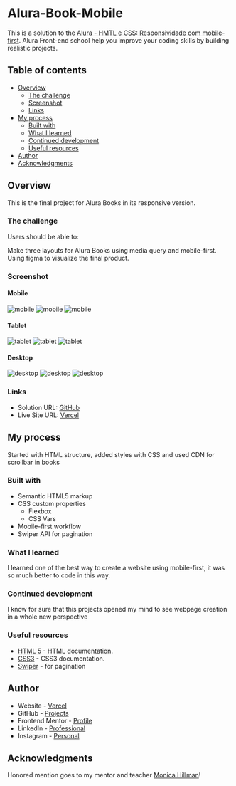 # Alura-Book-Mobile
 
This is a solution to the [Alura - HMTL e CSS: Responsividade com mobile-first](https://cursos.alura.com.br/course/html-css-responsividade-mobile-first). Alura Front-end school help you improve your coding skills by building realistic projects. 

## Table of contents

- [Overview](#overview)
  - [The challenge](#the-challenge)
  - [Screenshot](#screenshot)
  - [Links](#links)
- [My process](#my-process)
  - [Built with](#built-with)
  - [What I learned](#what-i-learned)
  - [Continued development](#continued-development)
  - [Useful resources](#useful-resources)
- [Author](#author)
- [Acknowledgments](#acknowledgments)

## Overview

This is the final project for Alura Books in its responsive version.

### The challenge

Users should be able to:

Make three layouts for Alura Books using media query and mobile-first. Using figma to visualize the final product.

### Screenshot
#### Mobile
![mobile](./images/screenshot/mobile1.png)
![mobile](./images/screenshot/mobile2.png)
![mobile](./images/screenshot/mobile3.png)

#### Tablet

![tablet](./images/screenshot/tablet1.png)
![tablet](./images/screenshot/tablet2.png)
![tablet](./images/screenshot/tablet3.png)

#### Desktop

![desktop](./images/screenshot/desktop1.png)
![desktop](./images/screenshot/desktop2.png)
![desktop](./images/screenshot/desktop3.png)

### Links

- Solution URL: [GitHub](https://github.com/ViniCellist/Alura-Book-Mobile)
- Live Site URL: [Vercel](https://alura-book-mobile.vercel.app/)

## My process

Started with HTML structure, added styles with CSS and used CDN for scrollbar in books

### Built with

- Semantic HTML5 markup
- CSS custom properties
    - Flexbox
    - CSS Vars
- Mobile-first workflow
- Swiper API for pagination

### What I learned

I learned one of the best way to create a website using mobile-first, it was so much better to code in this way.

### Continued development

I know for sure that this projects opened my mind to see webpage creation in a whole new perspective

### Useful resources

- [HTML 5](https://developer.mozilla.org/en-US/docs/Web) - HTML documentation.
- [CSS3](https://developer.mozilla.org/en-US/docs/Web/CSS) - CSS3 documentation.
- [Swiper](https://swiperjs.com/swiper-api#pagination) - for pagination

## Author

- Website - [Vercel](https://vercel.com/vinicellists-projects)
- GitHub - [Projects](https://github.com/ViniCellist)
- Frontend Mentor - [Profile](https://www.frontendmentor.io/profile/ViniCellist)
- LinkedIn - [Professional](hhttps://www.linkedin.com/in/vinicius-de-souza-duarte-57937b192/)
- Instagram - [Personal](https://www.instagram.com/vinicius_duartesd/)

## Acknowledgments

Honored mention goes to my mentor and teacher [Monica Hillman](https://github.com/MonicaHillman)!